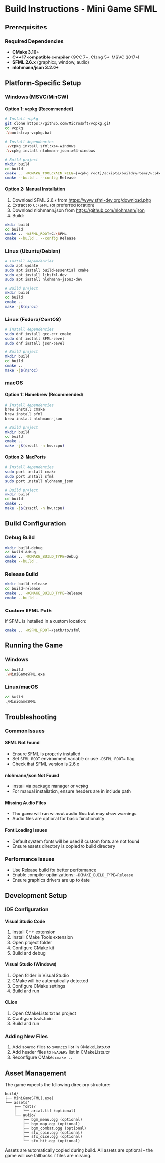 # Build Instructions - Mini Game SFML

## Prerequisites

### Required Dependencies
- **CMake 3.16+**
- **C++17 compatible compiler** (GCC 7+, Clang 5+, MSVC 2017+)
- **SFML 2.6.x** (graphics, window, audio)
- **nlohmann/json 3.2.0+**

## Platform-Specific Setup

### Windows (MSVC/MinGW)

#### Option 1: vcpkg (Recommended)
```bash
# Install vcpkg
git clone https://github.com/Microsoft/vcpkg.git
cd vcpkg
.\bootstrap-vcpkg.bat

# Install dependencies
.\vcpkg install sfml:x64-windows
.\vcpkg install nlohmann-json:x64-windows

# Build project
mkdir build
cd build
cmake .. -DCMAKE_TOOLCHAIN_FILE=[vcpkg root]/scripts/buildsystems/vcpkg.cmake
cmake --build . --config Release
```

#### Option 2: Manual Installation
1. Download SFML 2.6.x from https://www.sfml-dev.org/download.php
2. Extract to `C:\SFML` (or preferred location)
3. Download nlohmann/json from https://github.com/nlohmann/json
4. Build:
```bash
mkdir build
cd build
cmake .. -DSFML_ROOT=C:\SFML
cmake --build . --config Release
```

### Linux (Ubuntu/Debian)

```bash
# Install dependencies
sudo apt update
sudo apt install build-essential cmake
sudo apt install libsfml-dev
sudo apt install nlohmann-json3-dev

# Build project
mkdir build
cd build
cmake ..
make -j$(nproc)
```

### Linux (Fedora/CentOS)

```bash
# Install dependencies
sudo dnf install gcc-c++ cmake
sudo dnf install SFML-devel
sudo dnf install json-devel

# Build project
mkdir build
cd build
cmake ..
make -j$(nproc)
```

### macOS

#### Option 1: Homebrew (Recommended)
```bash
# Install dependencies
brew install cmake
brew install sfml
brew install nlohmann-json

# Build project
mkdir build
cd build
cmake ..
make -j$(sysctl -n hw.ncpu)
```

#### Option 2: MacPorts
```bash
# Install dependencies
sudo port install cmake
sudo port install sfml
sudo port install nlohmann_json

# Build project
mkdir build
cd build
cmake ..
make -j$(sysctl -n hw.ncpu)
```

## Build Configuration

### Debug Build
```bash
mkdir build-debug
cd build-debug
cmake .. -DCMAKE_BUILD_TYPE=Debug
cmake --build .
```

### Release Build
```bash
mkdir build-release
cd build-release
cmake .. -DCMAKE_BUILD_TYPE=Release
cmake --build .
```

### Custom SFML Path
If SFML is installed in a custom location:
```bash
cmake .. -DSFML_ROOT=/path/to/sfml
```

## Running the Game

### Windows
```bash
cd build
.\MiniGameSFML.exe
```

### Linux/macOS
```bash
cd build
./MiniGameSFML
```

## Troubleshooting

### Common Issues

#### SFML Not Found
- Ensure SFML is properly installed
- Set `SFML_ROOT` environment variable or use `-DSFML_ROOT=` flag
- Check that SFML version is 2.6.x

#### nlohmann/json Not Found
- Install via package manager or vcpkg
- For manual installation, ensure headers are in include path

#### Missing Audio Files
- The game will run without audio files but may show warnings
- Audio files are optional for basic functionality

#### Font Loading Issues
- Default system fonts will be used if custom fonts are not found
- Ensure assets directory is copied to build directory

### Performance Issues
- Use Release build for better performance
- Enable compiler optimizations: `-DCMAKE_BUILD_TYPE=Release`
- Ensure graphics drivers are up to date

## Development Setup

### IDE Configuration

#### Visual Studio Code
1. Install C++ extension
2. Install CMake Tools extension
3. Open project folder
4. Configure CMake kit
5. Build and debug

#### Visual Studio (Windows)
1. Open folder in Visual Studio
2. CMake will be automatically detected
3. Configure CMake settings
4. Build and run

#### CLion
1. Open CMakeLists.txt as project
2. Configure toolchain
3. Build and run

### Adding New Files
1. Add source files to `SOURCES` list in CMakeLists.txt
2. Add header files to `HEADERS` list in CMakeLists.txt
3. Reconfigure CMake: `cmake ..`

## Asset Management

The game expects the following directory structure:
```
build/
├── MiniGameSFML(.exe)
└── assets/
    ├── fonts/
    │   └── arial.ttf (optional)
    └── audio/
        ├── bgm_menu.ogg (optional)
        ├── bgm_map.ogg (optional)
        ├── bgm_combat.ogg (optional)
        ├── sfx_coin.ogg (optional)
        ├── sfx_dice.ogg (optional)
        └── sfx_hit.ogg (optional)
```

Assets are automatically copied during build. All assets are optional - the game will use fallbacks if files are missing.
